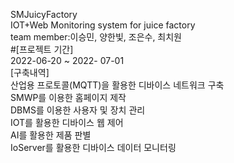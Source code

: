 SMJuicyFactory</br>
IOT+Web Monitoring system for juice factory</br>
team member:이승민, 양한빛, 조은수, 최치원</br>
#[프로젝트 기간]</br>
2022-06-20 ~ 2022- 07-01</br>
[구축내역]</br>
산업용 프로토콜(MQTT)을 활용한 디바이스 네트워크 구축</br>
SMWP를 이용한 홈페이지 제작</br>
DBMS를 이용한 사용자 및 장치 관리</br>
IOT를 활용한 디바이스 웹 제어</br>
AI를 활용한 제품 판별</br>
IoServer를 활용한 디바이스 데이터 모니터링</br>
